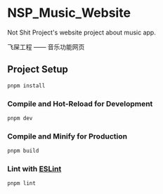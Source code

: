 # NSP_Music_Website

Not Shit Project's website project about music app.

飞屎工程 —— 音乐功能网页

## Project Setup

```sh
pnpm install
```

### Compile and Hot-Reload for Development

```sh
pnpm dev
```

### Compile and Minify for Production

```sh
pnpm build
```

### Lint with [ESLint](https://eslint.org/)

```sh
pnpm lint
```
